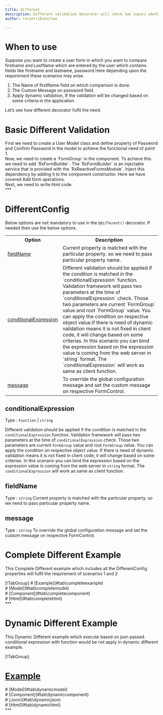 ```yaml
---
title: different 
description: Different validation decorator will check two inputs whether they are different or not. It is just opposite of compare decorator.
author: rxcontributortwo

---
```

# When to use
Suppose you want to create a user form in which you want to compare firstname and LastName which are entered by the user which contains fields like firstname and lastname, password Here depending upon the requirement these scenarios may arise.

<ol>
    <li>The Name of firstName field on which comparison is done.</li>
    <li>The Custom Message on password field.</li>
    <li>Apply dynamic validation, If the validation will be changed based on some criteria in the application.</li>
</ol>

Let’s see how different decorator fulfil the need.

# Basic Different Validation
<data-scope scope="['decorator']">
First we need to create a User Model class and define property of Password and Confirm Password in the model to achieve the functional need of point 1.
<div component="app-code" key="different-add-model"></div> 
</data-scope>
Now, we need to create a `FormGroup` in the component. To achieve this we need to add `RxFormBuilder`. The `RxFormBuilder` is an injectable service that is provided with the `RxReactiveFormsModule`. Inject this dependency by adding it to the component constructor.
Here we have covered Add form operations. 

<div component="app-code" key="different-add-component"></div> 
Next, we need to write html code.
<div component="app-code" key="different-add-html"></div> 
<div component="app-different-add" title="different Decorator for add Example"></div>
***

# DifferentConfig
Below options are not mandatory to use in the `@different()` decorator. If needed then use the below options.

<table class="table table-bordered table-striped">
<tr><th>Option</th><th>Description</th></tr>
<tr><td><a href="#fieldName" (click)='scrollTo("#fieldName")' title="fieldName">fieldName</a></td><td>Current property is matched with the particular property. so we need to pass particular property name.</td></tr>
<tr><td><a href="#conditionalExpression" (click)='scrollTo("#conditionalExpression")' title="conditionalExpression">conditionalExpression</a></td><td>Different validation should be applied if the condition is matched in the `conditionalExpression` function. Validation framework will pass two parameters at the time of `conditionalExpression` check. Those two parameters are current `FormGroup` value and root `FormGroup` value. You can apply the condition on respective object value.If there is need of dynamic validation means it is not fixed in client code, it will change based on some criterias. In this scenario you can bind the expression based on the expression value is coming from the web server in `string` format. The `conditionalExpression` will work as same as client function.</td></tr>
<tr><td><a href="#message" (click)='scrollTo("#message")' title="message">message</a></td><td>To override the global configuration message and set the custom message on respective FormControl.</td></tr>
</table>

## conditionalExpression 
Type :  `Function`  |  `string` 

Different validation should be applied if the condition is matched in the `conditionalExpression` function. Validation framework will pass two parameters at the time of `conditionalExpression` check. Those two parameters are current `FormGroup` value and root `FormGroup` value. You can apply the condition on respective object value.
If there is need of dynamic validation means it is not fixed in client code, it will change based on some criterias. In this scenario you can bind the expression based on the expression value is coming from the web server in `string` format. The `conditionalExpression` will work as same as client function.

<div component="app-note" key="different-conditionalExpressionExampleFunction-model"></div>
<div component="app-code" key="different-conditionalExpressionExampleFunction-model"></div> 
<div component="app-note" key="different-conditionalExpressionExampleString-model"></div> 
<div component="app-code" key="different-conditionalExpressionExampleString-model"></div> 

<div component="app-example-runner" ref-component="app-different-conditionalExpression" title="different decorators with conditionalExpression" key="conditionalExpression"></div>

## fieldName 
Type :  `string` 
Current property is matched with the particular property. so we need to pass particular property name.

<div component="app-code" key="different-fieldNameExample-model"></div> 
<div component="app-example-runner" ref-component="app-different-fieldName" title="different decorators with fieldName" key="fieldName"></div>

## message
Type :  `string` 
To override the global configuration message and set the custom message on respective FormControl.

<div component="app-code" key="different-messageExample-model"></div> 
<div component="app-example-runner" ref-component="app-different-message" title="different decorators with message" key="message"></div>

# Complete Different Example

This Complete Different example which includes all the DifferentConfig properties will fulfil the requirement of scenarios 1 and 2 

<div component="app-tabs" key="complete"></div>
[!TabGroup]
# [Example](#tab\completeexample)
<div component="app-different-complete"></div>
<data-scope scope="['decorator']">
# [Model](#tab\completemodel)
<div component="app-code" key="different-complete-model"></div> 
</data-scope>
# [Component](#tab\completecomponent)
<div component="app-code" key="different-complete-component"></div> 
# [Html](#tab\completehtml)
<div component="app-code" key="different-complete-html"></div> 
***

# Dynamic Different Example

This Dynamic Different example which execute based on json passed. conditional expression with function would be not apply in dynamic different example. 

<div component="app-tabs" key="dynamic"></div>

[!TabGroup]
# [Example](#tab\dynamicexample)
<div component="app-different-dynamic"></div>
<data-scope scope="['decorator']">
# [Model](#tab\dynamicmodel)
<div component="app-code" key="different-dynamic-model"></div>
</data-scope>
# [Component](#tab\dynamiccomponent)
<div component="app-code" key="different-dynamic-component"></div>
# [Json](#tab\dynamicjson)
<div component="app-code" key="different-dynamic-json"></div>
# [Html](#tab\dynamichtml)
<div component="app-code" key="different-dynamic-html"></div> 
***
